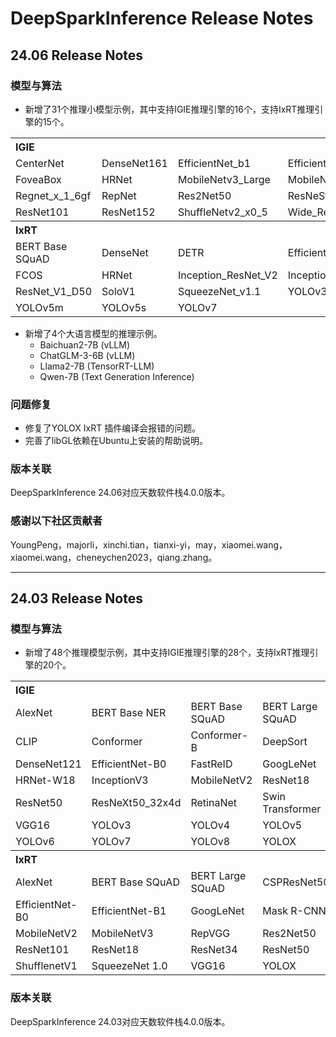 # DeepSparkInference Release Notes

## 24.06 Release Notes

### 模型与算法

* 新增了31个推理小模型示例，其中支持IGIE推理引擎的16个，支持IxRT推理引擎的15个。

<table>
    <tr align="left">
        <th colspan=6>IGIE</th>
    </tr>
    <tr>
        <td>CenterNet</td>
        <td>DenseNet161</td>
        <td>EfficientNet_b1</td>
        <td>EfficientNet_rw_t</td>
    </tr>
    <tr>
        <td>FoveaBox</td>
        <td>HRNet</td>
        <td>MobileNetv3_Large</td>
        <td>MobileNetv3_Small</td>
    </tr>
    <tr>
        <td>Regnet_x_1_6gf</td>
        <td>RepNet</td>
        <td>Res2Net50</td>
        <td>ResNeSt50</td>
    </tr>
    <tr>
        <td>ResNet101</td>
        <td>ResNet152</td>
        <td>ShuffleNetv2_x0_5</td>
        <td>Wide_ResNet50</td>
    </tr>
    <tr align="left">
        <th colspan=6>IxRT</th>
    </tr>
    <tr>
        <td>BERT Base SQuAD</td>
        <td>DenseNet</td>
        <td>DETR</td>
        <td>EfficientNet_V2_t</td>
    </tr>
    <tr>
        <td>FCOS</td>
        <td>HRNet</td>
        <td>Inception_ResNet_V2</td>
        <td>InceptionV3</td>
    </tr>
    <tr>
        <td>ResNet_V1_D50</td>
        <td>SoloV1</td>
        <td>SqueezeNet_v1.1</td>
        <td>YOLOv3</td>
    </tr>
    <tr>
        <td>YOLOv5m</td>
        <td>YOLOv5s</td>
        <td>YOLOv7</td>
        <td></td>
    </tr>
</table>

* 新增了4个大语言模型的推理示例。
  * Baichuan2-7B (vLLM)
  * ChatGLM-3-6B (vLLM)
  * Llama2-7B (TensorRT-LLM)
  * Qwen-7B (Text Generation Inference)

### 问题修复

* 修复了YOLOX IxRT 插件编译会报错的问题。
* 完善了libGL依赖在Ubuntu上安装的帮助说明。

### 版本关联

DeepSparkInference 24.06对应天数软件栈4.0.0版本。

### 感谢以下社区贡献者

YoungPeng，majorli，xinchi.tian，tianxi-yi，may，xiaomei.wang，xiaomei.wang，cheneychen2023，qiang.zhang。

---

## 24.03 Release Notes

### 模型与算法

* 新增了48个推理模型示例，其中支持IGIE推理引擎的28个，支持IxRT推理引擎的20个。

<table>
    <tr align="left">
        <th colspan=6>IGIE</th>
    </tr>
    <tr>
        <td>AlexNet</td>
        <td>BERT Base NER</td>
        <td>BERT Base SQuAD</td>
        <td>BERT Large SQuAD</td>
    </tr>
    <tr>
        <td>CLIP</td>
        <td>Conformer</td>
        <td>Conformer-B</td>
        <td>DeepSort</td>
    </tr>
    <tr>
        <td>DenseNet121</td>
        <td>EfficientNet-B0</td>
        <td>FastReID</td>
        <td>GoogLeNet</td>
    </tr>
    <tr>
        <td>HRNet-W18</td>
        <td>InceptionV3</td>
        <td>MobileNetV2</td>
        <td>ResNet18</td>
    </tr>
    <tr>
        <td>ResNet50</td>
        <td>ResNeXt50_32x4d</td>
        <td>RetinaNet</td>
        <td>Swin Transformer</td>
    </tr>
    <tr>
        <td>VGG16</td>
        <td>YOLOv3</td>
        <td>YOLOv4</td>
        <td>YOLOv5</td>
    </tr>
    <tr>
        <td>YOLOv6</td>
        <td>YOLOv7</td>
        <td>YOLOv8</td>
        <td>YOLOX</td>
    </tr>
    <tr align="left">
        <th colspan=6>IxRT</th>
    </tr>
    <tr>
        <td>AlexNet</td>
        <td>BERT Base SQuAD</td>
        <td>BERT Large SQuAD</td>
        <td>CSPResNet50</td>
    </tr>
    <tr>
        <td>EfficientNet-B0</td>
        <td>EfficientNet-B1</td>
        <td>GoogLeNet</td>
        <td>Mask R-CNN</td>
    </tr>
    <tr>
        <td>MobileNetV2</td>
        <td>MobileNetV3</td>
        <td>RepVGG</td>
        <td>Res2Net50</td>
    </tr>
    <tr>
        <td>ResNet101</td>
        <td>ResNet18</td>
        <td>ResNet34</td>
        <td>ResNet50</td>
    </tr>
    <tr>
        <td>ShufflenetV1</td>
        <td>SqueezeNet 1.0</td>
        <td>VGG16</td>
        <td>YOLOX</td>
</table>

### 版本关联

DeepSparkInference 24.03对应天数软件栈4.0.0版本。
